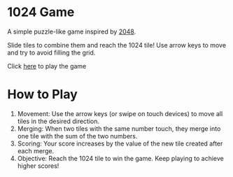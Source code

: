 # 1024 Game
A simple puzzle-like game inspired by [2048](https://en.wikipedia.org/wiki/2048_(video_game)).

Slide tiles to combine them and reach the 1024 tile! Use arrow keys to move and try to avoid filling the grid.

Click [here](https://bassem-essam.github.io/1024) to play the game

# How to Play
1. Movement: Use the arrow keys (or swipe on touch devices) to move all tiles in the desired direction.
2. Merging: When two tiles with the same number touch, they merge into one tile with the sum of the two numbers.
3. Scoring: Your score increases by the value of the new tile created after each merge.
4. Objective: Reach the 1024 tile to win the game. Keep playing to achieve higher scores!
